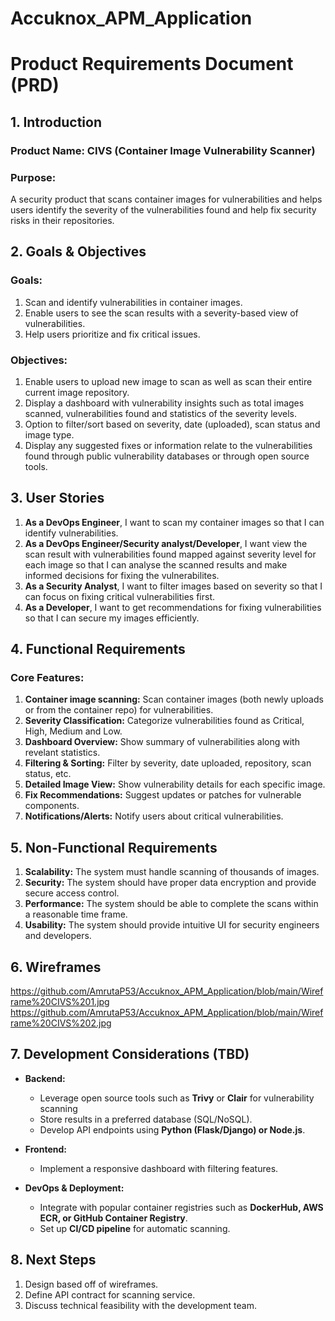 # Accuknox_APM_Application
# Product Requirements Document (PRD)

## 1. Introduction
### **Product Name:** CIVS (Container Image Vulnerability Scanner)  
### **Purpose:**  
A security product that scans container images for vulnerabilities and helps users identify the severity of the vulnerabilities found and help fix security risks in their repositories.

## 2. Goals & Objectives
### **Goals:**
1. Scan and identify vulnerabilities in container images.
2. Enable users to see the scan results with a severity-based view of vulnerabilities.
3. Help users prioritize and fix critical issues.

### **Objectives:**
1. Enable users to upload new image to scan as well as scan their entire current image repository.
2. Display a dashboard with vulnerability insights such as total images scanned, vulnerabilities found and statistics of the severity levels.
3. Option to filter/sort based on severity, date (uploaded), scan status and image type.
4. Display any suggested fixes or information relate to the vulnerabilities found through public vulnerability databases or through open source tools.

## 3. User Stories
1. **As a DevOps Engineer**, I want to scan my container images so that I can identify vulnerabilities.
2. **As a DevOps Engineer/Security analyst/Developer**, I want view the scan result with vulnerabilities found mapped against severity level for each image so that I can analyse the scanned results and make informed decisions for fixing the vulnerabilites. 
3. **As a Security Analyst**, I want to filter images based on severity so that I can focus on fixing critical vulnerabilities first.
4. **As a Developer**, I want to get recommendations for fixing vulnerabilities so that I can secure my images efficiently.

## 4. Functional Requirements
### **Core Features:**
1. **Container image scanning:** Scan container images (both newly uploads or from the container repo) for vulnerabilities.
2.  **Severity Classification:** Categorize vulnerabilities found as Critical, High, Medium and Low.
3.  **Dashboard Overview:** Show summary of vulnerabilities along with revelant statistics.
4.  **Filtering & Sorting:** Filter by severity, date uploaded, repository, scan status, etc.
5.  **Detailed Image View:** Show vulnerability details for each specific image.
6.  **Fix Recommendations:** Suggest updates or patches for vulnerable components.
7.  **Notifications/Alerts:** Notify users about critical vulnerabilities.

## 5. Non-Functional Requirements
1. **Scalability:** The system must handle scanning of thousands of images.
2. **Security:** The system should have proper data encryption and provide secure access control.
3. **Performance:** The system should be able to complete the scans within a reasonable time frame.
4. **Usability:** The system should provide intuitive UI for security engineers and developers.

## 6. Wireframes
https://github.com/AmrutaP53/Accuknox_APM_Application/blob/main/Wireframe%20CIVS%201.jpg
https://github.com/AmrutaP53/Accuknox_APM_Application/blob/main/Wireframe%20CIVS%202.jpg

## 7. Development Considerations (TBD)
- **Backend:**
  - Leverage open source tools such as **Trivy** or **Clair** for vulnerability scanning 
  - Store results in a preferred database (SQL/NoSQL).
  - Develop API endpoints using **Python (Flask/Django) or Node.js**.

- **Frontend:**
  - Implement a responsive dashboard with filtering features.

- **DevOps & Deployment:**
  - Integrate with popular container registries such as **DockerHub, AWS ECR, or GitHub Container Registry**.
  - Set up **CI/CD pipeline** for automatic scanning.

## 8. Next Steps
1. Design based off of wireframes.
2. Define API contract for scanning service.
3. Discuss technical feasibility with the development team.


